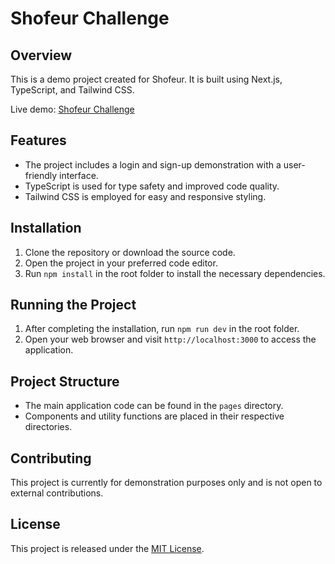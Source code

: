 # Shofeur Challenge

## Overview

This is a demo project created for Shofeur. It is built using Next.js, TypeScript, and Tailwind CSS.

Live demo: [Shofeur Challenge](https://shofeur-challenge.netlify.app/)

## Features

- The project includes a login and sign-up demonstration with a user-friendly interface.
- TypeScript is used for type safety and improved code quality.
- Tailwind CSS is employed for easy and responsive styling.

## Installation

1. Clone the repository or download the source code.
2. Open the project in your preferred code editor.
3. Run `npm install` in the root folder to install the necessary dependencies.

## Running the Project

1. After completing the installation, run `npm run dev` in the root folder.
2. Open your web browser and visit `http://localhost:3000` to access the application.

## Project Structure

- The main application code can be found in the `pages` directory.
- Components and utility functions are placed in their respective directories.

## Contributing

This project is currently for demonstration purposes only and is not open to external contributions.

## License

This project is released under the [MIT License](LICENSE).
